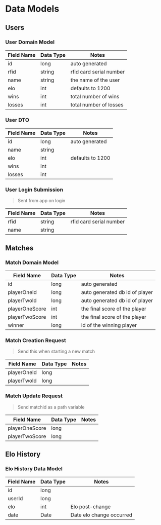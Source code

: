 # Data Models

## Users

### User Domain Model
| Field Name | Data Type | Notes                   |
|------------|-----------|-------------------------|
| id         | long      | auto generated          |
| rfid       | string    | rfid card serial number |
| name       | string    |the name of the user     |
| elo        | int      | defaults to 1200         |
| wins       | int      |total number of wins      |
| losses     | int      |total number of losses    |

### User DTO
| Field Name | Data Type | Notes                   |
|------------|-----------|-------------------------|
| id         | long      | auto generated          |
| name       | string    |                         |
| elo        | int      | defaults to 1200        |
| wins       | int      |                         |
| losses     | int      |                         |

### User Login Submission
> Sent from app on login

| Field Name | Data Type | Notes                   |
|------------|-----------|-------------------------|
| rfid       | string    | rfid card serial number |
| name       | string    |                         |

## Matches

### Match Domain Model
| Field Name     | Data Type | Notes                    |
|----------------|-----------|--------------------------|
| id             | long      | auto generated           |
| playerOneId    | long      | auto generated db id of player|
| playerTwoId    | long      | auto generated db id of player|
| playerOneScore | int      | the final score of the player |
| playerTwoScore | int      |the final score of the player |
| winner         | long      | id of the winning player |

### Match Creation Request
> Send this when starting a new match

| Field Name     | Data Type | Notes                    |
|----------------|-----------|--------------------------|
| playerOneId    | long      |                          |
| playerTwoId    | long      |                          |

### Match Update Request
> Send matchid as a path variable

| Field Name     | Data Type | Notes                    |
|----------------|-----------|--------------------------|
| playerOneScore | long      |                          |
| playerTwoScore | long      |                          |

## Elo History

### Elo History Data Model
| Field Name | Data Type | Notes                    |
|------------|-----------|--------------------------|
| id         | long      |                          |
| userId     | long      |                          |
| elo        | int       | Elo post-change           |
| date       | Date      | Date elo change occurred |
